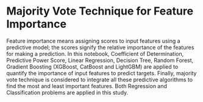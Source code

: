 # Majority Vote Technique for Feature Importance 

Feature importance means assigning scores to input features using a predictive model; the scores signify the relative importance of the features for making a prediction. In this notebook, Coefficient of Determination, Predictive Power Score, Linear Regression, Decision Tree, Random Forest, Gradient Boosting (XGBoost, CatBoost and LightGBM) are applied to quantify the importance of input features to predict targets. Finally, majority vote technique is considered to integrate all these predictive algorithms to find the most and least important features. Both Regression and Classification problems are applied in this study. 

